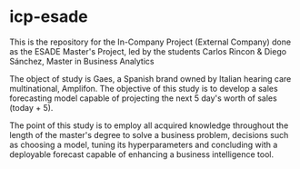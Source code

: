 # icp-esade
This is the repository for the In-Company Project (External Company) done as the ESADE Master's Project, led by the students Carlos Rincon &amp; Diego Sánchez, Master in Business Analytics

The object of study is Gaes, a Spanish brand owned by Italian hearing care multinational, Amplifon. The objective of this study is to develop a sales forecasting model capable of projecting the
next 5 day's worth of sales (today + 5).

The point of this study is to employ all acquired knowledge throughout the length of the master's degree to solve a business problem, decisions such as choosing a model, tuning its 
hyperparameters and concluding with a deployable forecast capable of enhancing a business intelligence tool.
